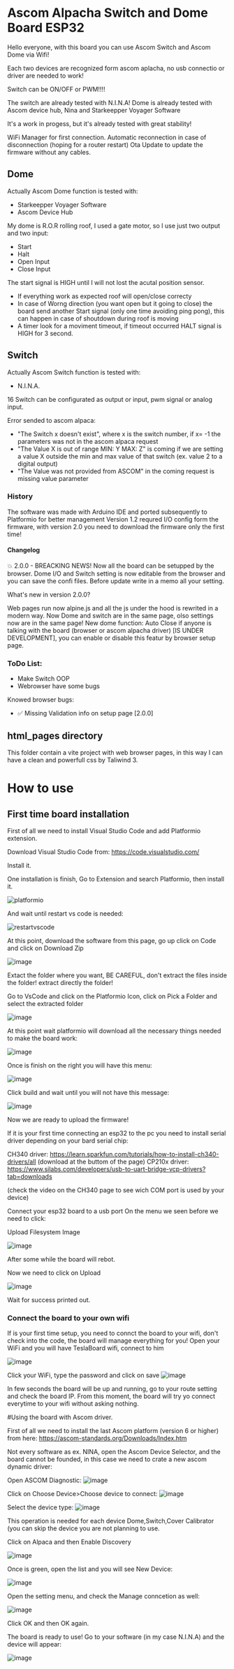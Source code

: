 # Ascom Alpacha Switch and Dome Board ESP32


Hello everyone, with this board you can use Ascom Switch and Ascom Dome via Wifi!

Each two devices are recognized form ascom aplacha, no usb connectio or driver are needed to work!

Switch can be ON/OFF or PWM!!!!

The switch are already tested with N.I.N.A!
Dome is already tested with Ascom device hub, Nina and Starkeepper Voyager Software

It's a work in progess, but it's already tested with great stability!

WiFi Manager for first connection.
Automatic reconnection in case of disconnection (hoping for a router restart)
Ota Update to update the firmware without any cables.

## Dome
Actually Ascom Dome function is tested with:

- Starkeepper Voyager Software
- Ascom Device Hub

My dome is R.O.R rolling roof, I used a gate motor, so I use just two output and two input:

- Start
- Halt
- Open Input
- Close Input

The start signal is HIGH until I will not lost the acutal position sensor.
- If everything work as expected roof will open/close correcty
- In case of Worng direction (you want open but it going to close) the board send another Start signal (only one time avoiding ping pong), this can happen in case of shoutdown during roof is moving
- A timer look for a moviment timeout, if timeout occurred HALT signal is HIGH for 3 second.

## Switch

Actually Ascom Switch function is tested with:

- N.I.N.A.

16 Switch can be configurated as output or input, pwm signal or analog input.

Error sended to ascom alpaca:

- "The Switch x doesn't exist", where x is the switch number, if x= -1 the parameters was not in the ascom alpaca request
- "The Value X is out of range MIN: Y MAX: Z" is coming if we are setting a value X outside the min and max value of that switch (ex. value 2 to a digital output)
- "The Value was not provided from ASCOM" in the coming request is missing value parameter

### History
The software was made with Arduino IDE and ported subsequently to Platformio for better management
Version 1.2 requred I/O config form the firmware, with version 2.0 you need to download the firmware only the first time!

#### Changelog

💥 2.0.0 - BREACKING NEWS! Now all the board can be setupped by the browser. Dome I/O and Switch setting is now editable from the browser and you can save the confi files.
Before update write in a memo all your setting.

What's new in version 2.0.0?

Web pages run now alpine.js and all the js under the hood is rewrited in a modern way.
Now Dome and switch are in the same page, olso settings now are in the same page!
New dome function: Auto Close if anyone is talking with the board (browser or ascom alpacha driver) [IS UNDER DEVELOPMENT], you can enable or disable this featur by browser setup page.


### ToDo List:

- Make Switch OOP
- Webrowser have some bugs

Knowed browser bugs:
- :white_check_mark: Missing Validation info on setup page [2.0.0]

## html_pages directory

This folder contain a vite project with web browser pages, in this way I can have a clean and powerfull css by Taliwind 3.


# How to use

## First time board installation

First of all we need to install Visual Studio Code and add Platformio extension.


Download Visual Studio Code from: https://code.visualstudio.com/

Install it.

One installation is finish, Go to Extension and search Platformio, then install it.

![platformio](https://github.com/StefanoTesla/Ascom-Alpacha-ES32-Switch-Borad-Dome-Board/assets/92517402/d98877fb-aad2-4a95-8ed2-27ca3c7f2d11)

And wait until restart vs code is needed:

![restartvscode](https://github.com/StefanoTesla/Ascom-Alpacha-ES32-Switch-Borad-Dome-Board/assets/92517402/cba04a24-7c34-466e-bf7c-61187920322d)

At this point, download the software from this page, go up click on Code and click on Download Zip

![image](https://github.com/StefanoTesla/Ascom-Alpacha-ES32-Switch-Borad-Dome-Board/assets/92517402/3221a252-7aa6-4844-860c-6ff7f2ea973d)

Extact the folder where you want, BE CAREFUL, don't extract the files inside the folder! extract directly the folder!

Go to VsCode and click on the Platformio Icon, click on Pick a Folder and select the extracted folder

![image](https://github.com/StefanoTesla/Ascom-Alpacha-ES32-Switch-Borad-Dome-Board/assets/92517402/c3af02f5-2c4d-4720-97f1-36f7b6ec2528)

At this point wait platformio will download all the necessary things needed to make the board work:

![image](https://github.com/StefanoTesla/Ascom-Alpacha-ES32-Switch-Borad-Dome-Board/assets/92517402/eaaf9c67-e40a-4d33-ac0d-ffbdfacbf22f)

Once is finish on the right you will have this menu:

![image](https://github.com/StefanoTesla/Ascom-Alpacha-ES32-Switch-Borad-Dome-Board/assets/92517402/9bd040e0-7b05-466a-8a48-5ec8335a7ceb)

Click build and wait until you will not have this message:

![image](https://github.com/StefanoTesla/Ascom-Alpacha-ES32-Switch-Borad-Dome-Board/assets/92517402/5eb184d7-bb6e-44c9-9231-a6a07f06b311)

Now we are ready to upload the firmware!

If it is your first time connecting an esp32 to the pc you need to install serial driver depending on your bard serial chip:

CH340 driver: https://learn.sparkfun.com/tutorials/how-to-install-ch340-drivers/all (download at the buttom of the page)
CP210x driver: https://www.silabs.com/developers/usb-to-uart-bridge-vcp-drivers?tab=downloads

(check the video on the CH340 page to see wich COM port is used by your device)

Connect your esp32 board to a usb port 
On the menu we seen before we need to click:

Upload Filesystem Image

![image](https://github.com/StefanoTesla/Ascom-Alpacha-ES32-Switch-Borad-Dome-Board/assets/92517402/58f7db3d-f677-45a6-93cd-fa3bf2e5c8f1)

After some while the board will rebot.

Now we need to click on Upload

![image](https://github.com/StefanoTesla/Ascom-Alpacha-ES32-Switch-Borad-Dome-Board/assets/92517402/8e8e496e-f380-4362-937a-61dd0c350b40)

Wait for success printed out.

### Connect the board to your own wifi

If is your first time setup, you need to connct the board to your wifi, don't check into the code, the board will manage everything for you!
Open your WiFi and you will have TeslaBoard wifi, connect to him

![image](https://github.com/StefanoTesla/Ascom-Alpacha-ES32-Switch-Borad-Dome-Board/assets/92517402/f0096d68-8f93-4f54-b429-013b7b53d3f6)

Click your WiFi, type the password and click on save
![image](https://github.com/StefanoTesla/Ascom-Alpacha-ES32-Switch-Borad-Dome-Board/assets/92517402/df91e6dc-8caf-4447-b116-007b4646f0c4)

In few seconds the board will be up and running, go to your route setting and check the board IP.
From this moment, the board will try yo connect everytime to your wifi without asking nothing.

#Using the board with Ascom driver.

First of all we need to install the last Ascom platform (version 6 or higher) from here: https://ascom-standards.org/Downloads/Index.htm

Not every software as ex. NINA, open the Ascom Device Selector, and the board cannot be founded, in this case we need to crate a new ascom dynamic driver:

Open ASCOM Diagnostic:
![image](https://github.com/StefanoTesla/Ascom-Alpacha-ES32-Switch-Borad-Dome-Board/assets/92517402/efe40cad-6272-41a1-a1b3-73b77fd58456)

Click on Choose Device>Choose device to connect:
![image](https://github.com/StefanoTesla/Ascom-Alpacha-ES32-Switch-Borad-Dome-Board/assets/92517402/2a0de3af-c08c-4fa6-8143-3d43818e0cda)

Select the device type:
![image](https://github.com/StefanoTesla/Ascom-Alpacha-ES32-Switch-Borad-Dome-Board/assets/92517402/c156eceb-0ac8-461d-87d3-be287b078cc8)

This operation is needed for each device Dome,Switch,Cover Calibrator (you can skip the device you are not planning to use.

Click on Alpaca and then Enable Discovery

![image](https://github.com/StefanoTesla/Ascom-Alpacha-ES32-Switch-Borad-Dome-Board/assets/92517402/356bfcbb-e3b6-4f8d-93a5-c5efbb138800)

Once is green, open the list and you will see New Device:

![image](https://github.com/StefanoTesla/Ascom-Alpacha-ES32-Switch-Borad-Dome-Board/assets/92517402/64e1040b-d89b-4d52-a70d-ce0e698ef7a2)

 Open the setting menu, and check the Manage conncetion as well:

 ![image](https://github.com/StefanoTesla/Ascom-Alpacha-ES32-Switch-Borad-Dome-Board/assets/92517402/96ba0fca-7145-4d60-b5c8-2a5ea826e505)

 Click OK and then OK again.

 The board is ready to use! Go to your software (in my case N.I.N.A) and the device will appear:

 ![image](https://github.com/StefanoTesla/Ascom-Alpacha-ES32-Switch-Borad-Dome-Board/assets/92517402/086f4dca-93f2-4ef5-b666-e2169b2c0f78)


